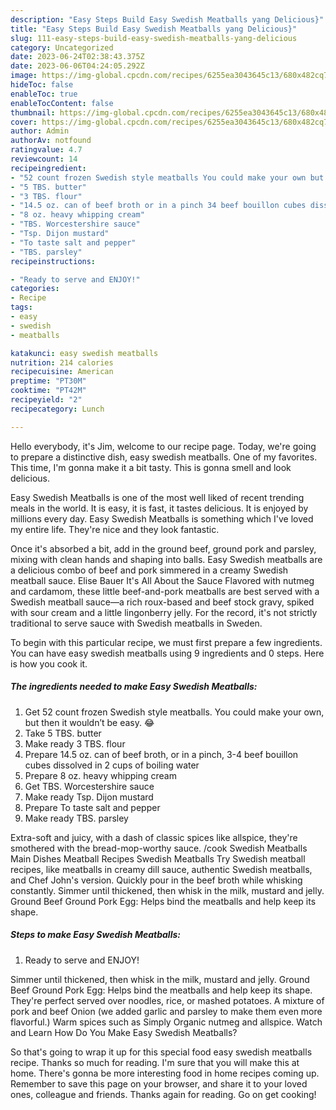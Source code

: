 ```yaml
---
description: "Easy Steps Build Easy Swedish Meatballs yang Delicious}"
title: "Easy Steps Build Easy Swedish Meatballs yang Delicious}"
slug: 111-easy-steps-build-easy-swedish-meatballs-yang-delicious
category: Uncategorized
date: 2023-06-24T02:38:43.375Z
date: 2023-06-06T04:24:05.292Z
image: https://img-global.cpcdn.com/recipes/6255ea3043645c13/680x482cq70/easy-swedish-meatballs-recipe-main-photo.jpg
hideToc: false
enableToc: true
enableTocContent: false
thumbnail: https://img-global.cpcdn.com/recipes/6255ea3043645c13/680x482cq70/easy-swedish-meatballs-recipe-main-photo.jpg
cover: https://img-global.cpcdn.com/recipes/6255ea3043645c13/680x482cq70/easy-swedish-meatballs-recipe-main-photo.jpg
author: Admin
authorAv: notfound
ratingvalue: 4.7
reviewcount: 14
recipeingredient:
- "52 count frozen Swedish style meatballs You could make your own but then it wouldnt be easy "
- "5 TBS. butter"
- "3 TBS. flour"
- "14.5 oz. can of beef broth or in a pinch 34 beef bouillon cubes dissolved in 2 cups of boiling water"
- "8 oz. heavy whipping cream"
- "TBS. Worcestershire sauce"
- "Tsp. Dijon mustard"
- "To taste salt and pepper"
- "TBS. parsley"
recipeinstructions:

- "Ready to serve and ENJOY!"
categories:
- Recipe
tags:
- easy
- swedish
- meatballs

katakunci: easy swedish meatballs 
nutrition: 214 calories
recipecuisine: American
preptime: "PT30M"
cooktime: "PT42M"
recipeyield: "2"
recipecategory: Lunch

---
```



Hello everybody, it's Jim, welcome to our recipe page. Today, we're going to prepare a distinctive dish, easy swedish meatballs. One of my favorites. This time, I'm gonna make it a bit tasty. This is gonna smell and look delicious.

Easy Swedish Meatballs is one of the most well liked of recent trending meals in the world. It is easy, it is fast, it tastes delicious. It is enjoyed by millions every day. Easy Swedish Meatballs is something which I've loved my entire life. They're nice and they look fantastic.

Once it&#39;s absorbed a bit, add in the ground beef, ground pork and parsley, mixing with clean hands and shaping into balls. Easy Swedish meatballs are a delicious combo of beef and pork simmered in a creamy Swedish meatball sauce. Elise Bauer It&#39;s All About the Sauce Flavored with nutmeg and cardamom, these little beef-and-pork meatballs are best served with a Swedish meatball sauce—a rich roux-based and beef stock gravy, spiked with sour cream and a little lingonberry jelly. For the record, it&#39;s not strictly traditional to serve sauce with Swedish meatballs in Sweden.


To begin with this particular recipe, we must first prepare a few ingredients. You can have easy swedish meatballs using 9 ingredients and 0 steps. Here is how you cook it.

<!--inarticleads1-->

##### The ingredients needed to make Easy Swedish Meatballs:

1. Get 52 count frozen Swedish style meatballs. You could make your own, but then it wouldn’t be easy. 😂
1. Take 5 TBS. butter
1. Make ready 3 TBS. flour
1. Prepare 14.5 oz. can of beef broth, or in a pinch, 3-4 beef bouillon cubes dissolved in 2 cups of boiling water
1. Prepare 8 oz. heavy whipping cream
1. Get TBS. Worcestershire sauce
1. Make ready Tsp. Dijon mustard
1. Prepare To taste salt and pepper
1. Make ready TBS. parsley


Extra-soft and juicy, with a dash of classic spices like allspice, they&#39;re smothered with the bread-mop-worthy sauce. /cook Swedish Meatballs Main Dishes Meatball Recipes Swedish Meatballs Try Swedish meatball recipes, like meatballs in creamy dill sauce, authentic Swedish meatballs, and Chef John&#39;s version. Quickly pour in the beef broth while whisking constantly. Simmer until thickened, then whisk in the milk, mustard and jelly. Ground Beef Ground Pork Egg: Helps bind the meatballs and help keep its shape. 

<!--inarticleads2-->

##### Steps to make Easy Swedish Meatballs:


1. Ready to serve and ENJOY!

Simmer until thickened, then whisk in the milk, mustard and jelly. Ground Beef Ground Pork Egg: Helps bind the meatballs and help keep its shape. They&#39;re perfect served over noodles, rice, or mashed potatoes. A mixture of pork and beef Onion (we added garlic and parsley to make them even more flavorful.) Warm spices such as Simply Organic nutmeg and allspice. Watch and Learn How Do You Make Easy Swedish Meatballs? 

So that's going to wrap it up for this special food easy swedish meatballs recipe. Thanks so much for reading. I'm sure that you will make this at home. There's gonna be more interesting food in home recipes coming up. Remember to save this page on your browser, and share it to your loved ones, colleague and friends. Thanks again for reading. Go on get cooking!
